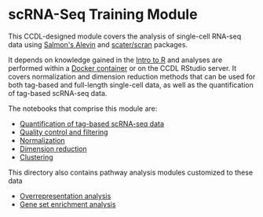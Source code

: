 # scRNA-Seq Training Module

This CCDL-designed module covers the analysis of single-cell RNA-seq data using [Salmon's Alevin](https://salmon.readthedocs.io/en/latest/alevin.html) and [scater/scran](https://bioconductor.org/packages/devel/bioc/vignettes/scran/inst/doc/scran.html) packages.

It depends on knowledge gained in the [Intro to R](https://github.com/AlexsLemonade/training-modules/tree/master/intro-to-R-tidyverse) and analyses are performed within a [Docker container](https://github.com/AlexsLemonade/training-modules/tree/master/docker-install) or on the CCDL RStudio server.
It covers normalization and dimension reduction methods that can be used for both tag-based and full-length single-cell data, as well as the quantification of tag-based scRNA-seq data.

The notebooks that comprise this module are:

* [Quantification of tag-based scRNA-seq data](https://alexslemonade.github.io/training-modules/scRNA-seq/01-scRNA_quant_qc.nb.html)
* [Quality control and filtering ](https://alexslemonade.github.io/training-modules/scRNA-seq/02-filtering_scRNA.nb.html)
* [Normalization](https://alexslemonade.github.io/training-modules/scRNA-seq/03-normalizing_scRNA.nb.html)
* [Dimension reduction](https://alexslemonade.github.io/training-modules/scRNA-seq/04-dimension_reduction_scRNA.nb.html) 
* [Clustering](https://alexslemonade.github.io/training-modules/scRNA-seq/05-clustering_markers_scRNA.nb.html)

This directory also contains pathway analysis modules customized to these data
* [Overrepresentation analysis](https://alexslemonade.github.io/training-modules/scRNA-seq/06-overrepresentation_analysis.nb.html)
* [Gene set enrichment analysis](https://alexslemonade.github.io/training-modules/scRNA-seq/07-gene_set_enrichment_analysis.nb.html)

